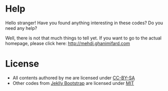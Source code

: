 Help
=================

Hello stranger! 
Have you found anything interesting in these codes? Do you need any help? 

Well, there is not that much things to tell yet. If you want to go to the actual homepage, please click here: http://mehdi.ghanimifard.com

License
=================
* All contents authored by me are licensed under [CC-BY-SA](http://creativecommons.org/licenses/by-sa/4.0/)
* Other codes from [Jeklly Bootstrap](https://github.com/plusjade/jekyll-bootstrap) are licensed under [MIT](http://opensource.org/licenses/MIT)

